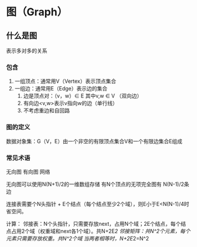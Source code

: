 # 图（Graph）

## 什么是图

表示多对多的关系

### 包含

1. 一组顶点：通常用V（Vertex）表示顶点集合
2. 一组边：通常用E（Edge）表示边的集合
    1. 边是顶点对：（v，w）$\in$ E 其中v,w $\in$ V （双向边）
    2. 有向边<v,w>表示v指向w的边（单行线）
    3. 不考虑重边和自回路

### 图的定义

数据对象集：G（V，E）由一个非空的有限顶点集合V和一个有限边集合E组成

### 常见术语

无向图
有向图
网络

无向图可以使用N(N+1)/2的一维数组存储
有N个顶点的无项完全图有 N(N-1)/2条边

连接表需要个N头指针 + E个结点（每个结点至少2个域），则E小于E<N(N-1)/4时省空间。

计算：
邻接表：N个头指针，只需要存放next，占用N个域；2E个结点，每个结点占用2个域（权重域和next各1个域）。共N+2E*2
邻接矩阵：共N^2个元素，每个元素只需要存放权重。共N^2个域
当两者相等时，N+2E*2=N^2
